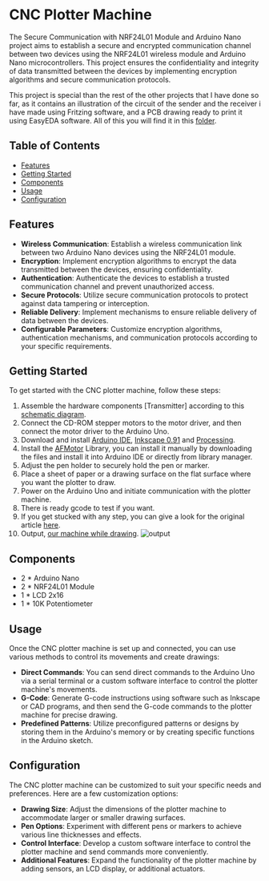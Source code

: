 # CNC Plotter Machine

The Secure Communication with NRF24L01 Module and Arduino Nano project aims to establish a secure and encrypted communication channel between two devices using the NRF24L01 wireless module and Arduino Nano microcontrollers. This project ensures the confidentiality and integrity of data transmitted between the devices by implementing encryption algorithms and secure communication protocols.

This project is special than the rest of the other projects that I have done so far, as it contains an illustration of the circuit of the sender and the receiver i have made using Fritzing software, and a PCB drawing ready to print it using EasyEDA software. All of this you will find it in this [folder](https://oshwlab.com/ashrafabdulkhaliq80/security-project).

## Table of Contents

- [Features](#features)
- [Getting Started](#getting-started)
- [Components](#components)
- [Usage](#usage)
- [Configuration](#configuration)

## Features

- **Wireless Communication**: Establish a wireless communication link between two Arduino Nano devices using the NRF24L01 module.
- **Encryption**: Implement encryption algorithms to encrypt the data transmitted between the devices, ensuring confidentiality.
- **Authentication**: Authenticate the devices to establish a trusted communication channel and prevent unauthorized access.
- **Secure Protocols**: Utilize secure communication protocols to protect against data tampering or interception.
- **Reliable Delivery**: Implement mechanisms to ensure reliable delivery of data between the devices.
- **Configurable Parameters**: Customize encryption algorithms, authentication mechanisms, and communication protocols according to your specific requirements.

## Getting Started

To get started with the CNC plotter machine, follow these steps:

1. Assemble the hardware components [Transmitter] according to this [schematic diagram](transmitter-device/transmitter-circuit.png).
2. Connect the CD-ROM stepper motors to the motor driver, and then connect the motor driver to the Arduino Uno.
3. Download and install [Arduino IDE](https://www.arduino.cc/en/software), [Inkscape 0.91](https://inkscape.org/release/inkscape-0.91/?latest=1) and [Processing](https://processing.org/download).
4. Install the [AFMotor](AFMotor.rar) Library, you can install it manually by downloading the files and install it into Arduino IDE or directly from library manager.
5. Adjust the pen holder to securely hold the pen or marker.
6. Place a sheet of paper or a drawing surface on the flat surface where you want the plotter to draw.
7. Power on the Arduino Uno and initiate communication with the plotter machine.
8. There is ready gcode to test if you want.
8. If you get stucked with any step, you can give a look for the original article [here](https://electricdiylab.com/how-to-make-arduino-mini-cnc-plotter-machine/).
9. Output, [our machine while drawing](https://drive.google.com/file/d/1T6XbWHDwXpsRdm7keNW0uuRVcscyL0hK/view).
![output](output.jpg)

## Components

- 2 * Arduino Nano
- 2 * NRF24L01 Module
- 1 * LCD 2x16
- 1 * 10K Potentiometer

## Usage

Once the CNC plotter machine is set up and connected, you can use various methods to control its movements and create drawings:

- **Direct Commands**: You can send direct commands to the Arduino Uno via a serial terminal or a custom software interface to control the plotter machine's movements.
- **G-Code**: Generate G-code instructions using software such as Inkscape or CAD programs, and then send the G-code commands to the plotter machine for precise drawing.
- **Predefined Patterns**: Utilize preconfigured patterns or designs by storing them in the Arduino's memory or by creating specific functions in the Arduino sketch.

## Configuration

The CNC plotter machine can be customized to suit your specific needs and preferences. Here are a few customization options:

- **Drawing Size**: Adjust the dimensions of the plotter machine to accommodate larger or smaller drawing surfaces.
- **Pen Options**: Experiment with different pens or markers to achieve various line thicknesses and effects.
- **Control Interface**: Develop a custom software interface to control the plotter machine and send commands more conveniently.
- **Additional Features**: Expand the functionality of the plotter machine by adding sensors, an LCD display, or additional actuators.
